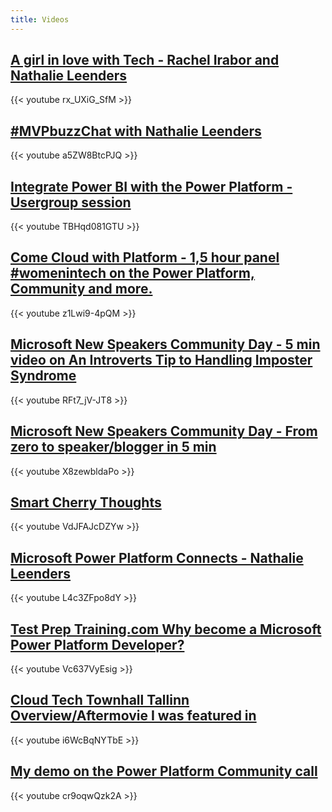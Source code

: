 ```yaml
---
title: Videos
---
```


## [A girl in love with Tech - Rachel Irabor and Nathalie Leenders](https://www.youtube.com/watch?v=rx_UXiG_SfM)

{{< youtube rx_UXiG_SfM >}}


## [#MVPbuzzChat with Nathalie Leenders](https://www.youtube.com/watch?v=a5ZW8BtcPJQ)

{{< youtube a5ZW8BtcPJQ >}}

## [Integrate Power BI with the Power Platform - Usergroup session](https://www.youtube.com/watch?v=TBHqd081GTU)

{{< youtube TBHqd081GTU >}}

## [Come Cloud with Platform - 1,5 hour panel #womenintech on the Power Platform, Community and more.](https://www.youtube.com/watch?v=z1Lwi9-4pQM)

{{< youtube z1Lwi9-4pQM >}}

## [Microsoft New Speakers Community Day - 5 min video on An Introverts Tip to Handling Imposter Syndrome](https://www.youtube.com/watch?v=RFt7_jV-JT8)

{{< youtube RFt7_jV-JT8 >}}

## [Microsoft New Speakers Community Day - From zero to speaker/blogger in 5 min](https://www.youtube.com/watch?v=X8zewbldaPo)

{{< youtube X8zewbldaPo >}}

## [Smart Cherry Thoughts](https://www.youtube.com/embed/VdJFAJcDZYw)

{{< youtube VdJFAJcDZYw >}}

## [Microsoft Power Platform Connects - Nathalie Leenders](https://www.youtube.com/embed/L4c3ZFpo8dY)

{{< youtube L4c3ZFpo8dY >}}

## [Test Prep Training.com Why become a Microsoft Power Platform Developer?](https://www.youtube.com/embed/Vc637VyEsig)

{{< youtube Vc637VyEsig >}}

## [Cloud Tech Townhall Tallinn Overview/Aftermovie I was featured in](https://www.youtube.com/embed/i6WcBqNYTbE)

{{< youtube i6WcBqNYTbE >}}

## [My demo on the Power Platform Community call](https://www.youtube.com/embed/cr9oqwQzk2A)

{{< youtube cr9oqwQzk2A >}}